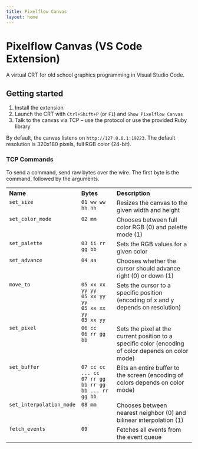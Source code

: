 ```yaml
---
title: Pixelflow Canvas
layout: home
---
```


# Pixelflow Canvas (VS Code Extension)

A virtual CRT for old school graphics programming in Visual Studio Code.

## Getting started

1. Install the extension
2. Launch the CRT with `Ctrl+Shift+P` (or `F1`) and `Show Pixelflow Canvas`
3. Talk to the canvas via TCP – use the protocol or use the provided Ruby library

By default, the canvas listens on `http://127.0.0.1:19223`. The default resolution is 320x180 pixels, full RGB color (24-bit).

### TCP Commands

To send a command, send raw bytes over the wire. The first byte is the command, followed by the arguments.

<style>
    th { text-align: left; }
    td { vertical-align: top; }
</style>

<table>
<tr>
<th>Name</th>
<th>Bytes</th>
<th>Description</th>
</tr>
<tr>
<td><code>set_size</code></td>
<td><code>01 ww ww hh hh</code></td>
<td>Resizes the canvas to the given width and height</td>
</tr>
<tr>
<td><code>set_color_mode</code></td>
<td><code>02 mm</code></td>
<td>Chooses between full color RGB (0) and palette mode (1)</td>
</tr>
<tr>
<td><code>set_palette</code></td>
<td><code>03 ii rr gg bb</code></td>
<td>Sets the RGB values for a given color</td>
</tr>
<tr>
<td><code>set_advance</code></td>
<td><code>04 aa</code></td>
<td>Chooses whether the cursor should advance right (0) or down (1)</td>
</tr>
<tr>
<td><code>move_to</code></td>
<td><code>05 xx xx yy yy</code><br>
<code>05 xx yy yy</code><br>
<code>05 xx xx yy</code><br>
<code>05 xx yy</code><br>
</td>
<td>Sets the cursor to a specific position (encoding of x and y depends on resolution)</td>
</tr>
<tr>
<td><code>set_pixel</code></td>
<td><code>06 cc</code><br>
<code>06 rr gg bb</code>
</td>
<td>Sets the pixel at the current position to a specific color (encoding of color depends on color mode)</td>
</tr>
<tr>
<td><code>set_buffer</code></td>
<td><code>07 cc cc ... cc</code><br>
<code>07 rr gg bb rr gg bb ... rr gg bb</code>
</td>
<td>Blits an entire buffer to the screen (encoding of colors depends on color mode)</td>
</tr>
<tr>
<td><code>set_interpolation_mode</code></td>
<td><code>08 mm</code>
</td>
<td>Chooses between nearest neighbor (0) and bilinear interpolation (1)</td>
</tr>
<tr>
<td><code>fetch_events</code></td>
<td><code>09</code></td>
<td>Fetches all events from the event queue</td>
</tr>

</table>


